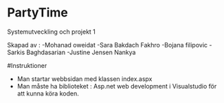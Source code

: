# PartyTime
Systemutveckling och projekt 1

Skapad av : 
-Mohanad oweidat
-Sara Bakdach Fakhro
-Bojana filipovic
-Sarkis Baghdasarian 
-Justine Jensen Nankya



#Instruktioner
* Man startar webbsidan med klassen index.aspx
* Man måste ha biblioteket : Asp.net web development i Visualstudio för att kunna köra koden.

